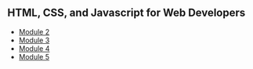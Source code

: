 ## HTML, CSS, and Javascript for Web Developers

- [Module 2](html-css-javascript-for-web-developers/module-2/)
- [Module 3](html-css-javascript-for-web-developers/module-3/)
- [Module 4](html-css-javascript-for-web-developers/module-4/)
- [Module 5](html-css-javascript-for-web-developers/module-5/)
